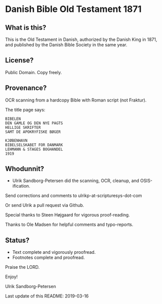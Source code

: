 # Danish Bible Old Testament 1871

## What is this?

This is the Old Testament in Danish, authorized by the Danish King in
1871, and published by the Danish Bible Society in the same year.

## License?

Public Domain. Copy freely.


##  Provenance?

OCR scanning from a hardcopy Bible with Roman script (not Fraktur).

The title page says:

```
BIBELEN
DEN GAMLE OG DEN NYE PAGTS
HELLIGE SKRIFTER
SAMT DE APOKRYFISKE BØGER

KJØBENHAVN
BIBELSELSKABET FOR DANMARK
LEHMANN & STAGES BOGHANDEL
1919
```


## Whodunnit?

- Ulrik Sandborg-Petersen did the scanning, OCR, cleanup, and
  OSIS-ification.

Send corrections and comments to ulrikp-at-scripturesys-dot-com

Or send Ulrik a pull request via Github.

Special thanks to Steen Højgaard for vigorous proof-reading.

Thanks to Ole Madsen for helpful comments and typo-reports.


## Status?

- Text complete and vigorously proofread.
- Footnotes complete and proofread.


Praise the LORD.

Enjoy!

Ulrik Sandborg-Petersen

Last update of this README: 2019-03-16